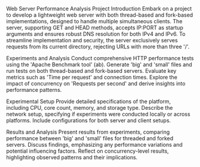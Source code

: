 Web Server Performance Analysis Project
Introduction
Embark on a project to develop a lightweight web server with both thread-based and fork-based implementations, designed to handle multiple simultaneous clients. The server, supporting GET and HEAD methods, accepts IP:PORT as startup arguments and ensures robust DNS resolution for both IPv4 and IPv6. To streamline implementation and security, the server exclusively serves requests from its current directory, rejecting URLs with more than three '/'.

Experiments and Analysis
Conduct comprehensive HTTP performance tests using the 'Apache Benchmark tool' (ab). Generate 'big' and 'small' files and run tests on both thread-based and fork-based servers. Evaluate key metrics such as 'Time per request' and connection times. Explore the impact of concurrency on 'Requests per second' and derive insights into performance patterns.

Experimental Setup
Provide detailed specifications of the platform, including CPU, core count, memory, and storage type. Describe the network setup, specifying if experiments were conducted locally or across platforms. Include configurations for both server and client setups.

Results and Analysis
Present results from experiments, comparing performance between 'big' and 'small' files for threaded and forked servers. Discuss findings, emphasizing any performance variations and potential influencing factors. Reflect on concurrency-level results, highlighting observed patterns and their implications.
